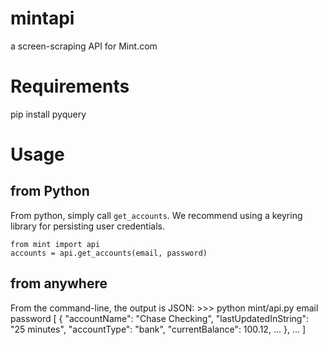 mintapi
=======

a screen-scraping API for Mint.com

Requirements
===
pip install pyquery

Usage
===

from Python
---
From python, simply call `get_accounts`. We recommend using a keyring library for persisting user credentials.

    from mint import api
    accounts = api.get_accounts(email, password)

from anywhere
---
From the command-line, the output is JSON:
    >>> python mint/api.py email password
    [
      {
        "accountName": "Chase Checking", 
        "lastUpdatedInString": "25 minutes", 
        "accountType": "bank", 
        "currentBalance": 100.12,
        ...
      },
      ...
    ]
